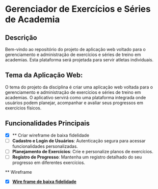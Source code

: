 # Gerenciador de Exercícios e Séries de Academia

## Descrição

Bem-vindo ao repositório do projeto de aplicação web voltado para o gerenciamento e administração de exercícios e séries de treino em academias. Esta plataforma será projetada para servir atletas individuais.

## Tema da Aplicação Web:

O tema do projeto da disciplina é criar uma aplicação web voltada para o gerenciamento e administração de exercícios e séries de treino em academias. O aplicativo servirá como uma plataforma integrada onde usuários podem planejar, acompanhar e avaliar seus progressos em exercícios físicos.

## Funcionalidades Principais

- [x] ** Criar wireframe de baixa fidelidade
- [ ] **Cadastro e Login de Usuários**: Autenticação segura para acessar funcionalidades personalizadas.
- [ ] **Planejamento de Exercícios**: Crie e personalize planos de exercícios.
- [ ] **Registro de Progresso**: Mantenha um registro detalhado do seu progresso em diferentes exercícios.

** Wireframe

- [x] [**Wire frame de baixa fidelidade**](https://www.figma.com/file/NNH8FT5ZUeDC8wyNGchuJd/Wireframing-(Copy)?type=design&node-id=799869%3A973&mode=design&t=XHyfDIetz3yfThm0-1)


